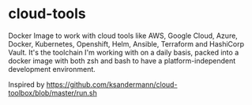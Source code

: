 # cloud-tools

Docker Image to work with cloud tools like AWS, Google Cloud, Azure, Docker, Kubernetes, Openshift, Helm, Ansible, Terraform and HashiCorp Vault. It's the toolchain I'm working with on a daily basis, packed into a docker image with both zsh and bash to have a platform-independent development environment.

Inspired by https://github.com/ksandermann/cloud-toolbox/blob/master/run.sh
